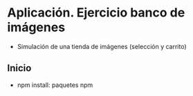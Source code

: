 # Aplicación. Ejercicio banco de imágenes
- Simulación de una tienda de imágenes (selección y carrito)
## Inicio
- npm install: paquetes npm
